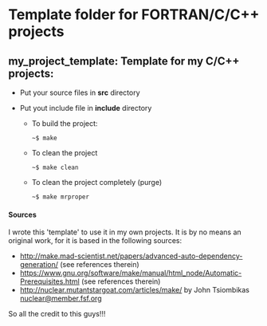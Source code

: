 # Template folder for FORTRAN/C/C++ projects

## my_project_template: Template for my C/C++ projects:

* Put your source files in **src** directory
* Put yout include file in **include** directory

  * To build the project:

    `~$ make`

  * To clean the project

    `~$ make clean`

  * To clean the project completely (purge)

    `~$ make mrproper`
    
#### Sources ####

I wrote this 'template' to use it in my own projects. It is by no means an original work, for it is based in the following sources:

* http://make.mad-scientist.net/papers/advanced-auto-dependency-generation/ (see references therein)
* https://www.gnu.org/software/make/manual/html_node/Automatic-Prerequisites.html (see references therein)
* http://nuclear.mutantstargoat.com/articles/make/ by John Tsiombikas nuclear@member.fsf.org

So all the credit to this guys!!!

